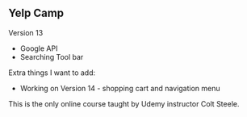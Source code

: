 ## Yelp Camp

Version 13
* Google API 
* Searching Tool bar

Extra things I want to add:
* Working on Version 14 - shopping cart and navigation menu 


This is the only online course taught by Udemy instructor Colt Steele.

